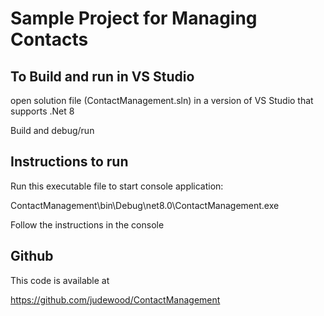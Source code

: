 # Sample Project for Managing Contacts

## To Build and run in VS Studio

open solution file (ContactManagement.sln) in a version of VS Studio that supports .Net 8

Build and debug/run

## Instructions to run

Run this executable file to start console application:

ContactManagement\bin\Debug\net8.0\ContactManagement.exe

Follow the instructions in the console

## Github

This code is available at 

https://github.com/judewood/ContactManagement

